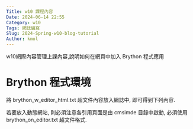 ```yaml
---
Title: w10 課程內容
Date: 2024-06-14 22:55
Category: w10
Tags: 網誌編寫
Slug: 2024-Spring-w10-blog-tutorial
Author: kmol
---
```


w10網際內容管理上課內容,說明如何在網頁中加入 Brython 程式應用

<!-- PELICAN_END_SUMMARY -->

# Brython 程式環境
將 brython_w_editor_html.txt 超文件內容放入網誌中, 即可得到下列內容.

若要放入動態網站, 則必須注意各引用頁面是由 cmsimde 目錄中啟動, 必須使用 brython_on_editor.txt 超文件格式.